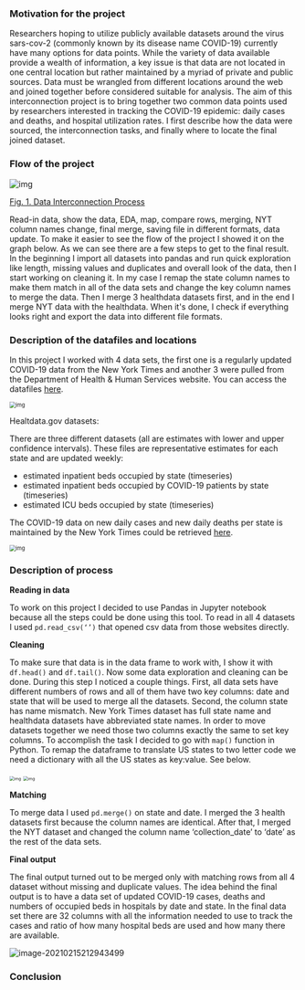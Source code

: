 ### **Motivation for the project**

Researchers hoping to utilize publicly available datasets around the virus sars-cov-2 (commonly known by its disease name COVID-19) currently have many options for data points. While the variety of data available provide a wealth of information, a key issue is that data are not located in one central location but rather maintained by a myriad of private and public sources. Data must be wrangled from different locations around the web and joined together before considered suitable for analysis. 
The aim of this interconnection project is to bring together two common data points used by researchers interested in tracking the COVID-19 epidemic: daily cases and deaths, and hospital utilization rates. I first describe how the data were sourced, the interconnection tasks, and finally where to locate the final joined dataset.



### Flow of the project

![img](https://lh3.googleusercontent.com/sJmCDuqM1sCy2OXYlXX-4SRsAmbVEtihRsB6zVMSMWECH0VEngrWvEb4MLuYV5Yzk0uluD8TxIw1TO6ERf_AXclUNUfmBOOjI7ARlIcOGrq9ycseDf_VXwKR1f3__kwF0ncRW2XY)

<u>Fig. 1. Data Interconnection Process</u>



Read-in data, show the data, EDA, map, compare rows, merging, NYT column names change, final merge, saving file in different formats, data update. To make it easier to see the flow of the project I showed it on the graph below. As we can see there are a few steps to get to the final result. In the beginning I import all datasets into pandas and run quick exploration like length, missing values and duplicates and overall look of the data, then I start working on cleaning it. In my case I remap the state column names to make them match in all of the data sets and change the key column names to merge the data. Then I merge 3 healthdata datasets first, and in the end I merge NYT data with the healthdata. When it's done, I check if everything looks right and export the data into different file formats. 



### **Description of the datafiles and locations**

In this project I worked with 4 data sets, the first one is a regularly updated COVID-19 data from the New York Times and another 3 were pulled from the Department of Health & Human Services website. You can access the datafiles [here](https://healthdata.gov/dataset/covid-19-estimated-patient-impact-and-hospital-capacity-state).

<img src="https://lh5.googleusercontent.com/ZhoRvTZJ08970hK1n2KS2vkek6F33qGInbimh4lF3OF_Llsl0FDUxjC_waT4woNNjW6wURBjSBbBxlfLnmsRlo4uzmNPlJ0Q9yR8xe9w3U4X9Gzql-ukNfvWsfacxWtBxx79h2WS" alt="img" style="zoom:67%;" />

Healtdata.gov datasets:

There are three different datasets (all are estimates with lower and upper confidence intervals). These files are representative estimates for each state and are updated weekly:

- estimated inpatient beds occupied by state (timeseries)
- estimated inpatient beds occupied by COVID-19 patients by state (timeseries)
- estimated ICU beds occupied by state (timeseries) 

The COVID-19 data on new daily cases and new daily deaths per state is maintained by the New York Times could be retrieved [here](https://raw.githubusercontent.com/nytimes/covid-19-data/master/us-states.csv).

<img src="https://lh5.googleusercontent.com/9HCJvLD4Tl1aecNjNcAvCRJkPY9Y4cJOcXUMgBEgdlTEkWvoXdwbnwtJnzgXTFceaVsXf-3kOxUeYpATQcU7fuxrKrJD1XtlEOQUfskOsjIB7FBCMYSV0SYvRh6blZpDrfl0a2lx" alt="img" style="zoom: 67%;" />

### **Description of process**

**Reading in data**

To work on this project I decided to use Pandas in Jupyter notebook because all the steps could be done using this tool. To read in all 4 datasets I used `pd.read_csv(‘’)` that opened csv data from those websites directly. 

**Cleaning**

To make sure that data is in the data frame to work with, I show it with `df.head()` and `df.tail()`. Now some data exploration and cleaning can be done. During this step I noticed a couple things. First, all data sets have different numbers of rows and all of them have two key columns: date and state that will be used to merge all the datasets. Second, the column state has name mismatch. New York Times dataset has full state name and healthdata datasets have abbreviated state names. In order to move datasets together we need those two columns exactly the same to set key columns. To accomplish the task I decided to go with `map()` function in Python. To remap the dataframe to translate US states to two letter code we need a dictionary with all the US states as key:value. See below. 

<img src="https://lh5.googleusercontent.com/TK6PtYEo5D2ekxTDIrW4N295YHxzxSsSe5Ec8mhlvjPWPyvxSkI3hyRUYCti-0_2hhgy6i5dexYOX7I3JXJrv0wKwod9zFnGyP9bCQHp6r5ThMxYq6giYbDtus0z89rjBI0p3P1H" alt="img" style="zoom:50%;" />

<img src="https://lh6.googleusercontent.com/uU-GlbVZMfzNPcrmJ8zMuqVG_8ytsoPcJnr1eaYQ9Ni7Nahc-2nnxD-sVhU3Bk5ioMMaVhKYhRNA5e9QKPcBvKuy1rmO923r04enIaQqxrOxUkoSpRXBPdNTZq99r7eV9STApNdH" alt="img" style="zoom: 50%;" />

**Matching**

To merge data I used `pd.merge()` on state and date. I merged the 3 health datasets first because the column names are identical. After that, I merged the NYT dataset and changed the column name ‘collection_date’ to ‘date’ as the rest of the data sets. 

**Final output**

The final output turned out to be merged only with matching rows from all 4 dataset without missing and duplicate values. The idea behind the final output is to have a data set of updated COVID-19 cases, deaths and numbers of occupied beds in hospitals by date and state. In the final data set there are 32 columns with all the information needed to use to track the cases and ratio of how many hospital beds are used and how many there are available. 

![image-20210215212943499](C:\Users\aleks\AppData\Roaming\Typora\typora-user-images\image-20210215212943499.png)

### Conclusion